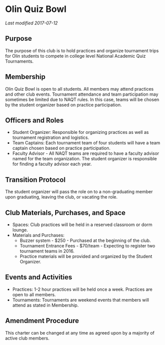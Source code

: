 # Olin Quiz Bowl
*Last modified 2017-07-12*

## Purpose
The purpose of this club is to hold practices and organize tournament trips for Olin students to compete in college level National Academic Quiz Tournaments.

## Membership
Olin Quiz Bowl is open to all students.  All members may attend practices and other club events.  Tournament attendance and team participation may sometimes be limited due to NAQT rules.  In this case, teams will be chosen by the student organizer based on practice participation.

## Officers and Roles
* Student Organizer: Responsible for organizing practices as well as tournament registration and logistics.
* Team Captains: Each tournament team of four students will have a team captain chosen based on practice participation.
* Faculty Advisor - All NAQT teams are required to have a faculty advisor named for the team organization.  The student organizer is responsible for finding a faculty advisor each year.

## Transition Protocol
The student organizer will pass the role on to a non-graduating member upon graduating, leaving the club, or vacating the role.

## Club Materials, Purchases, and Space
* Spaces: Club practices will be held in a reserved classroom or dorm lounge.
* Materials and Purchases:
  * Buzzer system - $250 - Purchased at the beginning of the club.
  * Tournament Entrance Fees - $70/team - Expecting to register two tournament teams in 2016.
  * Practice materials will be provided and organized by the Student Organizer.

## Events and Activities
* Practices: 1-2 hour practices will be held once a week.  Practices are open to all members.
* Tournaments: Tournaments are weekend events that members will attend as stated in Membership. 

## Amendment Procedure
This charter can be changed at any time as agreed upon by a majority of active club members.
